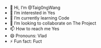 - 👋 Hi, I’m @Taig0ngWang
- 👀 I’m interested in Yes
- 🌱 I’m currently learning Code
- 💞️ I’m looking to collaborate on The Project
- 📫 How to reach me Yes
- 😄 Pronouns: Vlad
- ⚡ Fun fact: Fuct

<!---
Taig0ngWang/Taig0ngWang is a ✨ special ✨ repository because its `README.md` (this file) appears on your GitHub profile.
You can click the Preview link to take a look at your changes.
--->
